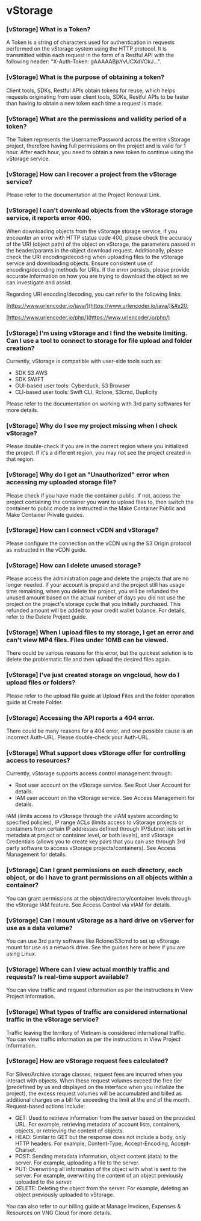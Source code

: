 # vStorage

### \[vStorage] What is a Token?

A Token is a string of characters used for authentication in requests performed on the vStorage system using the HTTP protocol. It is transmitted within each request in the form of a Restful API with the following header: "X-Auth-Token: gAAAAABjsYvUCXdVOkJ…".

### \[vStorage] What is the purpose of obtaining a token?

Client tools, SDKs, Restful APIs obtain tokens for reuse, which helps requests originating from user client tools, SDKs, Restful APIs to be faster than having to obtain a new token each time a request is made.

### \[vStorage] What are the permissions and validity period of a token?

The Token represents the Username/Password across the entire vStorage project, therefore having full permissions on the project and is valid for 1 hour. After each hour, you need to obtain a new token to continue using the vStorage service.

### \[vStorage] How can I recover a project from the vStorage service?

Please refer to the documentation at the Project Renewal Link.

### \[vStorage] I can't download objects from the vStorage storage service, it reports error 400.

When downloading objects from the vStorage storage service, if you encounter an error with HTTP status code 400, please check the accuracy of the URI (object path) of the object on vStorage, the parameters passed in the header/params in the object download request. Additionally, please check the URI encoding/decoding when uploading files to the vStorage service and downloading objects. Ensure consistent use of encoding/decoding methods for URIs. If the error persists, please provide accurate information on how you are trying to download the object so we can investigate and assist.

Regarding URI encoding/decoding, you can refer to the following links:

[https://www.urlencoder.io/java/](https://www.urlencoder.io/java/)&#x20;

[https://www.urlencoder.io/php/](https://www.urlencoder.io/php/)

### \[vStorage] I'm using vStorage and I find the website limiting. Can I use a tool to connect to storage for file upload and folder creation?

Currently, vStorage is compatible with user-side tools such as:

* SDK S3 AWS
* SDK SWIFT
* GUI-based user tools: Cyberduck, S3 Browser
* CLI-based user tools: Swift CLI, Rclone, S3cmd, Duplicity

&#x20;Please refer to the documentation on working with 3rd party softwares for more details.

### \[vStorage] Why do I see my project missing when I check vStorage?

Please double-check if you are in the correct region where you initialized the project. If it's a different region, you may not see the project created in that region.

### \[vStorage] Why do I get an "Unauthorized" error when accessing my uploaded storage file?

Please check if you have made the container public. If not, access the project containing the container you want to upload files to, then switch the container to public mode as instructed in the Make Container Public and Make Container Private guides.

### \[vStorage] How can I connect vCDN and vStorage?

Please configure the connection on the vCDN using the S3 Origin protocol as instructed in the vCDN guide.

### \[vStorage] How can I delete unused storage?

Please access the administration page and delete the projects that are no longer needed. If your account is prepaid and the project still has usage time remaining, when you delete the project, you will be refunded the unused amount based on the actual number of days you did not use the project on the project's storage cycle that you initially purchased. This refunded amount will be added to your credit wallet balance. For details, refer to the Delete Project guide.

### \[vStorage] When I upload files to my storage, I get an error and can't view MP4 files. Files under 10MB can be viewed.

There could be various reasons for this error, but the quickest solution is to delete the problematic file and then upload the desired files again.

### \[vStorage] I've just created storage on vngcloud, how do I upload files or folders?

Please refer to the upload file guide at Upload Files and the folder operation guide at Create Folder.

### \[vStorage] Accessing the API reports a 404 error.

There could be many reasons for a 404 error, and one possible cause is an incorrect Auth-URL. Please double-check your Auth-URL.

### \[vStorage] What support does vStorage offer for controlling access to resources?

Currently, vStorage supports access control management through:

* Root user account on the vStorage service. See Root User Account for details.
* IAM user account on the vStorage service. See Access Management for details.

IAM (limits access to vStorage through the vIAM system according to specified policies), IP range ACLs (limits access to vStorage projects or containers from certain IP addresses defined through IP/Subnet lists set in metadata at project or container level, or both levels), and vStorage Credentials (allows you to create key pairs that you can use through 3rd party software to access vStorage projects/containers). See Access Management for details.

### \[vStorage] Can I grant permissions on each directory, each object, or do I have to grant permissions on all objects within a container?

You can grant permissions at the object/directory/container levels through the vStorage IAM feature. See Access Control via vIAM for details.

### \[vStorage] Can I mount vStorage as a hard drive on vServer for use as a data volume?

You can use 3rd party software like Rclone/S3cmd to set up vStorage mount for use as a network drive. See the guides here or here if you are using Linux.

### \[vStorage] Where can I view actual monthly traffic and requests? Is real-time support available?

You can view traffic and request information as per the instructions in View Project Information.

### \[vStorage] What types of traffic are considered international traffic in the vStorage service?

Traffic leaving the territory of Vietnam is considered international traffic. You can view traffic information as per the instructions in View Project Information.

### \[vStorage] How are vStorage request fees calculated?

For Silver/Archive storage classes, request fees are incurred when you interact with objects. When these request volumes exceed the free tier (predefined by us and displayed on the interface when you Initialize the project), the excess request volumes will be accumulated and billed as additional charges on a bill for exceeding the limit at the end of the month. Request-based actions include:

* GET: Used to retrieve information from the server based on the provided URL. For example, retrieving metadata of account lists, containers, objects, or retrieving the content of objects.
* HEAD: Similar to GET but the response does not include a body, only HTTP headers. For example, Content-Type, Accept-Encoding, Accept-Charset.
* POST: Sending metadata information, object content (data) to the server. For example, uploading a file to the server.
* PUT: Overwriting all information of the object with what is sent to the server. For example, overwriting the content of an object previously uploaded to the server.
* DELETE: Deleting the object from the server. For example, deleting an object previously uploaded to vStorage.&#x20;

You can also refer to our billing guide at Manage Invoices, Expenses & Resources on VNG Cloud for more details.
